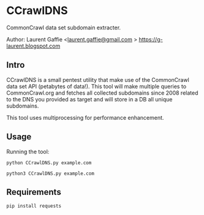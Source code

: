 # CCrawlDNS #

CommonCrawl data set subdomain extracter.

Author: Laurent Gaffie <laurent.gaffie@gmail.com >  https://g-laurent.blogspot.com



## Intro ##

CCrawlDNS is a small pentest utility that make use of the CommonCrawl data set API (petabytes of data!). This tool will make multiple queries to CommonCrawl.org and fetches all collected subdomains since 2008 related to the DNS you provided as target and will store in a DB all unique subdomains.

This tool uses multiprocessing for performance enhancement.

## Usage ##

Running the tool:

    python CCrawlDNS.py example.com

    python3 CCrawlDNS.py example.com


## Requirements ##

    pip install requests
